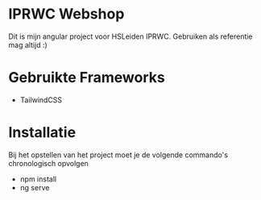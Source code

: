 # IPRWC Webshop
Dit is mijn angular project voor HSLeiden IPRWC. Gebruiken als referentie mag altijd :)

# Gebruikte Frameworks
- TailwindCSS

# Installatie
Bij het opstellen van het project moet je de volgende commando's chronologisch opvolgen
- npm install
- ng serve
